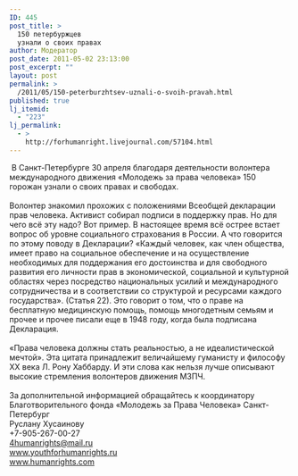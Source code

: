 ```yaml
---
ID: 445
post_title: >
  150 петербуржцев
  узнали о своих правах
author: Модератор
post_date: 2011-05-02 23:13:00
post_excerpt: ""
layout: post
permalink: >
  /2011/05/150-peterburzhtsev-uznali-o-svoih-pravah.html
published: true
lj_itemid:
  - "223"
lj_permalink:
  - >
    http://forhumanright.livejournal.com/57104.html
---
```

&nbsp;В Санкт-Петербурге 30 апреля благодаря деятельности волонтера международного движения &laquo;Молодежь за права человека&raquo; 150 горожан узнали о своих правах и свободах.<br /><br />Волонтер знакомил прохожих с положениями Всеобщей декларации прав человека. Активист собирал подписи в поддержку прав. Но для чего всё эту надо? Вот пример. В настоящее время всё острее встает вопрос об уровне социального страхования в России. А что говорится по этому поводу в Декларации? &laquo;Каждый человек, как член общества, имеет право на социальное обеспечение и на осуществление необходимых для поддержания его достоинства и для свободного развития его личности прав в экономической, социальной и культурной областях через посредство национальных усилий и международного сотрудничества и в соответствии со структурой и ресурсами каждого государства&raquo;. (Статья 22). Это говорит о том, что о праве на бесплатную медицинскую помощь, помощь многодетным семьям и прочее и прочее писали еще в 1948 году, когда была подписана Декларация.<br /><br />&laquo;Права человека должны стать реальностью, а не идеалистической мечтой&raquo;. Эта цитата принадлежит величайшему гуманисту и философу ХХ века Л. Рону Хаббарду. И эти слова как нельзя лучше описывают высокие стремления волонтеров движения МЗПЧ.<br /><br />За дополнительной информацией обращайтесь к координатору<br />Благотворительного фонда &laquo;Молодежь за Права Человека&raquo; Санкт-Петербург<br />Руслану Хусаинову<br />+7-905-267-00-27<br />4humanrights@mail.ru<br />www.youthforhumanrights.ru<br />www.humanrights.com <img alt="" src="http://cs11090.vkontakte.ru/u35202262/94239692/x_3c644dd0.jpg" />